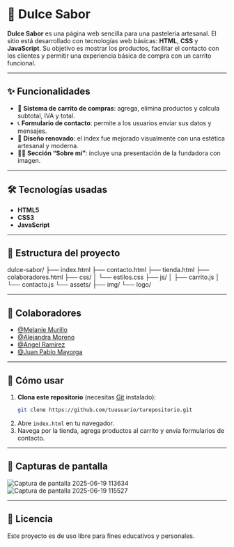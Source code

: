 # 🍰 Dulce Sabor

**Dulce Sabor** es una página web sencilla para una pastelería artesanal. El sitio está desarrollado con tecnologías web básicas: **HTML**, **CSS** y **JavaScript**. Su objetivo es mostrar los productos, facilitar el contacto con los clientes y permitir una experiencia básica de compra con un carrito funcional.

---

## ✨ Funcionalidades

- 🛒 **Sistema de carrito de compras**: agrega, elimina productos y calcula subtotal, IVA y total.
- 📞 **Formulario de contacto**: permite a los usuarios enviar sus datos y mensajes.
- 🎨 **Diseño renovado**: el index fue mejorado visualmente con una estética artesanal y moderna.
- 👩‍🍳 **Sección “Sobre mí”**: incluye una presentación de la fundadora con imagen.


---

## 🛠️ Tecnologías usadas

- **HTML5**
- **CSS3**
- **JavaScript**

---

## 📁 Estructura del proyecto

dulce-sabor/
├── index.html
├── contacto.html
├── tienda.html
├── colaboradores.html
├── css/
│ └── estilos.css
├── js/
│ ├── carrito.js
│ └── contacto.js
└── assets/
├── img/
└── logo/

---

## 🤝 Colaboradores

- [@Melanie Murillo](https://github.com/estefiazrt)
- [@Alejandra Moreno](https://github.com/Aleja82)
- [@Angel Ramirez](https://github.com/Mangel21R)
- [@Juan Pablo Mayorga](https://github.com/TheJpIntHecOde)

---

## 🚀 Cómo usar

1. **Clona este repositorio** (necesitas [Git](https://git-scm.com/) instalado):
   ```bash
   git clone https://github.com/tuusuario/turepositorio.git
2. Abre `index.html` en tu navegador.
3. Navega por la tienda, agrega productos al carrito y envía formularios de contacto.

---

## 📸 Capturas de pantalla

![Captura de pantalla 2025-06-19 113634](https://github.com/user-attachments/assets/f3cfd064-cd6f-4473-9957-e1ec217d5e95)
![Captura de pantalla 2025-06-19 115527](https://github.com/user-attachments/assets/0507568b-4bb4-4bab-9c6c-a077965a0d50)

---

## 📃 Licencia

Este proyecto es de uso libre para fines educativos y personales.



